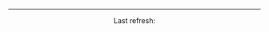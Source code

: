 <!--GITHUB_ACTIVITY:{"rows": 15, "raw": true}-->

---

<p align="center">
  Last refresh: 
  <b><!--TIMESTAMP--></b>
</p>
